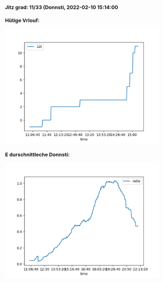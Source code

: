 ### Jitz grad: 11/33 (Donnsti, 2022-02-10 15:14:00

### Hütige Vrlouf:
![Graph](Today.png)

### E durschnittleche Donnsti:
![Graph](Donnsti.png)